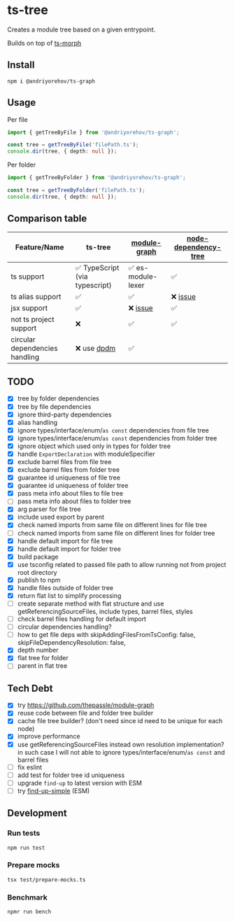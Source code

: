 # ts-tree

Creates a module tree based on a given entrypoint.

Builds on top of [ts-morph](https://github.com/dsherret/ts-morph)

## Install

```shell
npm i @andriyorehov/ts-graph
```

## Usage

Per file

```ts
import { getTreeByFile } from '@andriyorehov/ts-graph';

const tree = getTreeByFile('filePath.ts');
console.dir(tree, { depth: null });
```

Per folder
```ts
import { getTreeByFolder } from '@andriyorehov/ts-graph';

const tree = getTreeByFolder('filePath.ts');
console.dir(tree, { depth: null });
```


## Comparison table

| Feature/Name                   | ts-tree                                         | [module-graph](https://github.com/thepassle/module-graph)       | [node-dependency-tree](https://github.com/dependents/node-dependency-tree) |
| ------------------------------ | ----------------------------------------------- | --------------------------------------------------------------- | -------------------------------------------------------------------------- |
| ts support                     | ✅ TypeScript (via typescript)                  | ✅ es-module-lexer                                              | ✅                                                                         |
| ts alias support               | ✅                                              | ✅                                                              | ❌ [issue](https://github.com/dependents/node-dependency-tree/issues/135)  |
| jsx support                    | ✅                                              | ❌ [issue](https://github.com/thepassle/module-graph/issues/11) | ✅                                                                         |
| not ts project support         | ❌                                              | ✅                                                              | ✅                                                                         |
| circular dependencies handling | ❌ use [dpdm](https://github.com/acrazing/dpdm) | ✅                                                              |                                                                            |

## TODO

- [x] tree by folder dependencies
- [x] tree by file dependencies
- [x] ignore third-party dependencies
- [x] alias handling
- [x] ignore types/interface/enum/`as const` dependencies from file tree
- [x] ignore types/interface/enum/`as const` dependencies from folder tree
- [x] ignore object which used only in types for folder tree
- [x] handle `ExportDeclaration` with moduleSpecifier
- [x] exclude barrel files from file tree
- [x] exclude barrel files from folder tree
- [x] guarantee id uniqueness of file tree
- [x] guarantee id uniqueness of folder tree
- [x] pass meta info about files to file tree
- [ ] pass meta info about files to folder tree
- [x] arg parser for file tree
- [x] include used export by parent
- [x] check named imports from same file on different lines for file tree
- [ ] check named imports from same file on different lines for folder tree
- [x] handle default import for file tree
- [x] handle default import for folder tree
- [x] build package
- [x] use tsconfig related to passed file path to allow running not from project root directory
- [x] publish to npm
- [x] handle files outside of folder tree
- [x] return flat list to simplify processing
- [ ] create separate method with flat structure and use getReferencingSourceFiles, include types, barrel files, styles
- [ ] check barrel files handling for default import
- [ ] circular dependencies handling?
- [ ] how to get file deps with skipAddingFilesFromTsConfig: false, skipFileDependencyResolution: false,
- [x] depth number
- [x] flat tree for folder
- [ ] parent in flat tree

## Tech Debt

- [x] try https://github.com/thepassle/module-graph
- [x] reuse code between file and folder tree builder
- [x] cache file tree builder? (don't need since id need to be unique for each node)
- [x] improve performance
- [x] use getReferencingSourceFiles instead own resolution implementation? in such case I will not able to ignore types/interface/enum/`as const` and barrel files
- [ ] fix eslint
- [ ] add test for folder tree id uniqueness
- [ ] upgrade `find-up` to latest version with ESM
- [ ] try [find-up-simple](https://github.com/sindresorhus/find-up-simple) (ESM)

## Development

### Run tests

```shell
npm run test
```

### Prepare mocks

```shell
tsx test/prepare-mocks.ts
```

### Benchmark

```shell
npmr run bench
```
